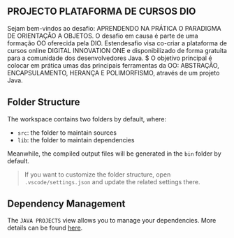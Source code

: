 ## PROJECTO PLATAFORMA DE CURSOS DIO

Sejam bem-vindos ao desafio: APRENDENDO NA PRÁTICA O PARADIGMA DE ORIENTAÇÃO A OBJETOS.
O desafio em causa é parte de uma formação OO oferecida pela DIO. Estendesafio visa co-criar a plataforma de cursos online DIGITAL INNOVATION ONE e disponibilizado de forma gratuita para a comunidade dos desenvolvedores Java.
$ O objetivo principal é colocar em prática umas das principais ferramentas da OO: ABSTRAÇÃO, ENCAPSULAMENTO, HERANÇA E POLIMORFISMO, através de um projeto Java. 

## Folder Structure

The workspace contains two folders by default, where:

- `src`: the folder to maintain sources
- `lib`: the folder to maintain dependencies

Meanwhile, the compiled output files will be generated in the `bin` folder by default.

> If you want to customize the folder structure, open `.vscode/settings.json` and update the related settings there.

## Dependency Management

The `JAVA PROJECTS` view allows you to manage your dependencies. More details can be found [here](https://github.com/microsoft/vscode-java-dependency#manage-dependencies).
